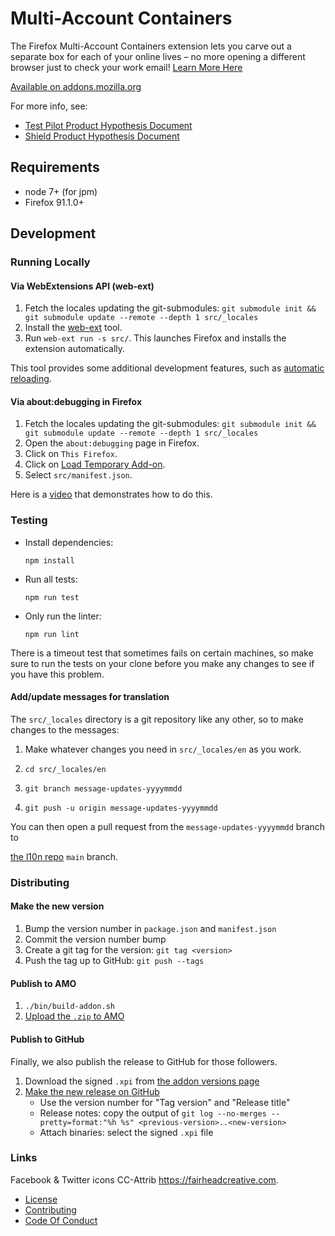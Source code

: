 # Multi-Account Containers

The Firefox Multi-Account Containers extension lets you carve out a separate box for each of your online lives – no more opening a different browser just to check your work email! [Learn More Here](https://blog.mozilla.org/firefox/introducing-firefox-multi-account-containers/)

[Available on addons.mozilla.org](https://addons.mozilla.org/firefox/addon/multi-account-containers/)

For more info, see: 

* [Test Pilot Product Hypothesis Document](https://docs.google.com/document/d/1WQdHTVXROk7dYkSFluc6_hS44tqZjIrG9I-uPyzevE8/edit#)
* [Shield Product Hypothesis Document](https://docs.google.com/document/d/1vMD-fH_5hGDDqNvpRZk12_RhCN2WAe4_yaBamaNdtik/edit#)


## Requirements

* node 7+ (for jpm)
* Firefox 91.1.0+


## Development

### Running Locally

#### Via WebExtensions API (web-ext)

1. Fetch the locales updating the git-submodules: `git submodule init && git submodule update --remote --depth 1 src/_locales`
2. Install the [web-ext](https://developer.mozilla.org/en-US/Add-ons/WebExtensions/Getting_started_with_web-ext) tool.
3. Run `web-ext run -s src/`. This launches Firefox and installs the extension automatically.

This tool provides some additional development features, such as [automatic reloading](https://developer.mozilla.org/en-US/Add-ons/WebExtensions/Getting_started_with_web-ext#Automatic_extension_reloading).

#### Via about:debugging in Firefox

1. Fetch the locales updating the git-submodules: `git submodule init && git submodule update --remote --depth 1 src/_locales`
2. Open the `about:debugging` page in Firefox.
3. Click on `This Firefox`.
4. Click on [Load Temporary Add-on](https://developer.mozilla.org/en-US/Add-ons/WebExtensions/Temporary_Installation_in_Firefox).
5. Select `src/manifest.json`.

Here is a [video](https://www.youtube.com/watch?v=cer9EUKegG4) that demonstrates how to do this.

### Testing

* Install dependencies:

  ```
  npm install
  ```

* Run all tests:

  ```
  npm run test
  ```

* Only run the linter:

  ```
  npm run lint
  ```

There is a timeout test that sometimes fails on certain machines, so make sure to run the tests on your clone before you make any changes to see if you have this problem.

#### Add/update messages for translation

The `src/_locales` directory is a git repository like any other, so to make changes to the messages:

1. Make whatever changes you need in `src/_locales/en` as you work.

2. `cd src/_locales/en`

3. `git branch message-updates-yyyymmdd`

4. `git push -u origin message-updates-yyyymmdd`

You can then open a pull request from the `message-updates-yyyymmdd` branch to

[the l10n repo](https://github.com/mozilla-l10n/multi-account-containers-l10n/) `main` branch.

### Distributing
#### Make the new version

1. Bump the version number in `package.json` and `manifest.json`
2. Commit the version number bump
3. Create a git tag for the version: `git tag <version>`
4. Push the tag up to GitHub: `git push --tags`

#### Publish to AMO

1. `./bin/build-addon.sh`
2. [Upload the `.zip` to AMO](https://addons.mozilla.org/developers/addon/multi-account-containers/versions/submit/)

#### Publish to GitHub

Finally, we also publish the release to GitHub for those followers.

1. Download the signed `.xpi` from [the addon versions page](https://addons.mozilla.org/developers/addon/multi-account-containers/versions)
2. [Make the new release on
   GitHub](https://github.com/mozilla/multi-account-containers/releases/new)
   * Use the version number for "Tag version" and "Release title"
   * Release notes: copy the output of `git log --no-merges --pretty=format:"%h %s" <previous-version>..<new-version>`
   * Attach binaries: select the signed `.xpi` file

### Links

Facebook & Twitter icons CC-Attrib https://fairheadcreative.com.

- [License](./LICENSE.txt)
- [Contributing](./CONTRIBUTING.md)
- [Code Of Conduct](./CODE_OF_CONDUCT.md)
